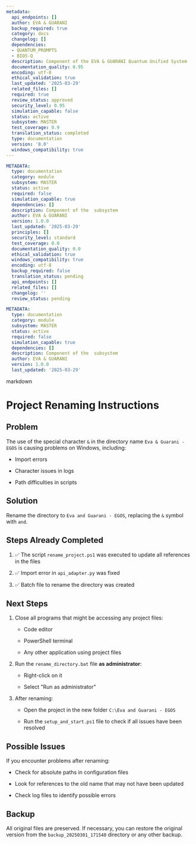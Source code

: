 ```yaml
---
metadata:
  api_endpoints: []
  author: EVA & GUARANI
  backup_required: true
  category: docs
  changelog: []
  dependencies:
  - QUANTUM_PROMPTS
  - BIOS-Q
  description: Component of the EVA & GUARANI Quantum Unified System
  documentation_quality: 0.95
  encoding: utf-8
  ethical_validation: true
  last_updated: '2025-03-29'
  related_files: []
  required: true
  review_status: approved
  security_level: 0.95
  simulation_capable: false
  status: active
  subsystem: MASTER
  test_coverage: 0.9
  translation_status: completed
  type: documentation
  version: '8.0'
  windows_compatibility: true
---
```

```yaml
METADATA:
  type: documentation
  category: module
  subsystem: MASTER
  status: active
  required: false
  simulation_capable: true
  dependencies: []
  description: Component of the  subsystem
  author: EVA & GUARANI
  version: 1.0.0
  last_updated: '2025-03-29'
  principles: []
  security_level: standard
  test_coverage: 0.0
  documentation_quality: 0.0
  ethical_validation: true
  windows_compatibility: true
  encoding: utf-8
  backup_required: false
  translation_status: pending
  api_endpoints: []
  related_files: []
  changelog: ''
  review_status: pending
```

```yaml
METADATA:
  type: documentation
  category: module
  subsystem: MASTER
  status: active
  required: false
  simulation_capable: true
  dependencies: []
  description: Component of the  subsystem
  author: EVA & GUARANI
  version: 1.0.0
  last_updated: '2025-03-29'
```

markdown
# Project Renaming Instructions



## Problem

The use of the special character `&` in the directory name `Eva & Guarani - EGOS` is causing problems on Windows, including:

- Import errors

- Character issues in logs

- Path difficulties in scripts



## Solution

Rename the directory to `Eva and Guarani - EGOS`, replacing the `&` symbol with `and`.



## Steps Already Completed

1. ✅ The script `rename_project.ps1` was executed to update all references in the files

2. ✅ Import error in `api_adapter.py` was fixed

3. ✅ Batch file to rename the directory was created



## Next Steps

1. Close all programs that might be accessing any project files:

   - Code editor

   - PowerShell terminal

   - Any other application using project files



2. Run the `rename_directory.bat` file **as administrator**:

   - Right-click on it

   - Select "Run as administrator"



3. After renaming:

   - Open the project in the new folder `C:\Eva and Guarani - EGOS`

   - Run the `setup_and_start.ps1` file to check if all issues have been resolved



## Possible Issues

If you encounter problems after renaming:

- Check for absolute paths in configuration files

- Look for references to the old name that may not have been updated

- Check log files to identify possible errors



## Backup

All original files are preserved. If necessary, you can restore the original version from the `backup_20250301_171540` directory or any other backup.
